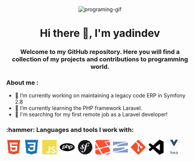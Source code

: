 <div id="header" align="center">
  <img src="https://media.giphy.com/media/VTtANKl0beDFQRLDTh/giphy.gif" alt="programing-gif" width="200" height="200">
  <h1>Hi there 👋, I'm <b>yadindev</b> </h1>
  <h3>Welcome to my GitHub repository. Here you will find a collection of my projects and contributions to programming
    world.</h3>
</div>

<!-- ### Hi there 👋 -->


<!-- **yadindev/yadindev** is a ✨ _special_ ✨ repository because its `README.md` (this file) appears on your GitHub profile. -->

<!-- Here are some ideas to get you started: -->
### About me :
- 🔭 I’m currently working on maintaining a legacy code ERP in Symfony 2.8
- 🌱 I’m currently learning the PHP framework Laravel.
- 🚀 I'm searching for my first remote job as a Laravel developer!

<div class="container">
  <h3>:hammer: Languages and tools I work with:</h3>
  <div>
    <img src="https://github.com/devicons/devicon/blob/master/icons/html5/html5-plain.svg" title="HTML5" alt="HTML5"
      width="40" height="40">&nbsp;
    <img src="https://github.com/devicons/devicon/blob/master/icons/css3/css3-plain.svg" title="CSS3" alt="CSS3"
      width="40" height="40">&nbsp;
    <img src="https://github.com/devicons/devicon/blob/master/icons/javascript/javascript-plain.svg" title="JavaScript"
      alt="JavaScript" width="40" height="40">&nbsp;
    <img src="https://github.com/devicons/devicon/blob/master/icons/php/php-plain.svg" title="PHP" alt="PHP" width="40"
      height="40">&nbsp;
    <img src="https://github.com/devicons/devicon/blob/master/icons/symfony/symfony-original.svg" title="Symfony"
      alt="Symfony" width="40" height="40">&nbsp;
    <img src="https://github.com/devicons/devicon/blob/master/icons/laravel/laravel-plain.svg" title="Laravel"
      alt="Laravel" width="40" height="40">&nbsp;
    <img src="https://github.com/devicons/devicon/blob/master/icons/subversion/subversion-original.svg" title="SVN"
      alt="SVN" width="40" height="40">&nbsp;
    <img src="https://github.com/devicons/devicon/blob/master/icons/git/git-plain.svg" title="Git" alt="Git" width="40"
      height="40">&nbsp;
    <img src="https://github.com/devicons/devicon/blob/master/icons/vscode/vscode-plain.svg" title="VsCode" alt="VsCode"
      width="40" height="40">&nbsp;
    <img src="https://github.com/devicons/devicon/blob/master/icons/vuejs/vuejs-plain-wordmark.svg" title="VUEjs" alt="VUEjs"
      width="40" height="40">&nbsp;
  </div>
